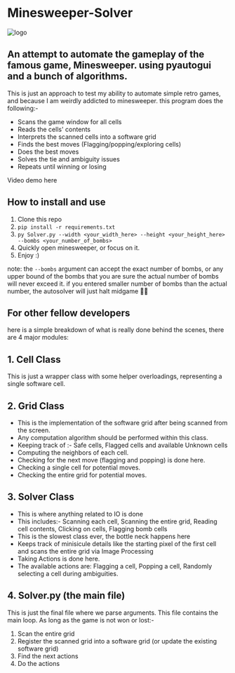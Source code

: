 # Minesweeper-Solver

![logo](https://github.com/user-attachments/assets/ba280c8a-6353-4743-a0be-7dc3aea7a167)


## An attempt to automate the gameplay of the famous game, Minesweeper. using pyautogui and a bunch of algorithms.

This is just an approach to test my ability to automate simple retro games, and because I am weirdly addicted to minesweeper. this program does the following:-
* Scans the game window for all cells
* Reads the cells' contents
* Interprets the scanned cells into a software grid
* Finds the best moves (Flagging/popping/exploring cells)
* Does the best moves
* Solves the tie and ambiguity issues
* Repeats until winning or losing

Video demo here

## How to install and use
1. Clone this repo
2. ```pip install -r requirements.txt```
3. ```py Solver.py --width <your_width_here> --height <your_height_here> --bombs <your_number_of_bombs>```
4. Quickly open minesweeper, or focus on it.
5. Enjoy :)

note: the ```--bombs``` argument can accept the exact number of bombs, or any upper bound of the bombs that you are sure the actual number of bombs will never exceed it.
if you entered smaller number of bombs than the actual number, the autosolver will just halt midgame 🤷‍♂️

## For other fellow developers
here is a simple breakdown of what is really done behind the scenes, there are 4 major modules:

## 1. Cell Class
This is just a wrapper class with some helper overloadings, representing a single software cell.

## 2. Grid Class
* This is the implementation of the software grid after being scanned from the screen.
* Any computation algorithm should be performed within this class.
* Keeping track of :- Safe cells, Flagged cells and available Unknown cells
* Computing the neighbors of each cell.
* Checking for the next move (flagging and popping) is done here.
* Checking a single cell for potential moves.
* Checking the entire grid for potential moves.

## 3. Solver Class
* This is where anything related to IO is done
* This includes:- Scanning each cell, Scanning the entire grid, Reading cell contents, Clicking on cells, Flagging bomb cells
* This is the slowest class ever, the bottle neck happens here
* Keeps track of minisicule details like the starting pixel of the first cell and scans the entire grid via Image Processing
* Taking Actions is done here.
* The available actions are: Flagging a cell, Popping a cell, Randomly selecting a cell during ambiguities.

## 4. Solver.py (the main file)
This is just the final file where we parse arguments.
This file contains the main loop.
As long as the game is not won or lost:-
1) Scan the entire grid
2) Register the scanned grid into a software grid (or update the existing software grid)
3) Find the next actions
4) Do the actions
